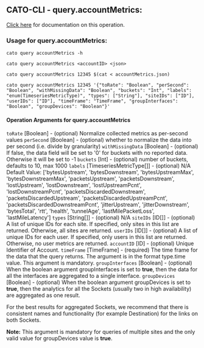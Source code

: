 
## CATO-CLI - query.accountMetrics:
[Click here](https://api.catonetworks.com/documentation/#query-accountMetrics) for documentation on this operation.

### Usage for query.accountMetrics:

`cato query accountMetrics -h`

`cato query accountMetrics <accountID> <json>`

`cato query accountMetrics 12345 $(cat < accountMetrics.json)`

`cato query accountMetrics 12345 '{"toRate": "Boolean", "perSecond": "Boolean", "withMissingData": "Boolean", "buckets": "Int", "labels": "enum(TimeseriesMetricType)", "types": ["String"], "siteIDs": ["ID"], "userIDs": ["ID"], "timeFrame": "TimeFrame", "groupInterfaces": "Boolean", "groupDevices": "Boolean"}'`

#### Operation Arguments for query.accountMetrics ####
`toRate` [Boolean] - (optional) Normalize collected metrics as per-second values 
`perSecond` [Boolean] - (optional) whether to normalize the data into per second (i.e. divide by granularity) 
`withMissingData` [Boolean] - (optional) If false, the data field will be set to '0' for buckets with no reported data. Otherwise it will be set to -1 
`buckets` [Int] - (optional) number of buckets, defaults to 10, max 1000 
`labels` [TimeseriesMetricType[]] - (optional) N/A Default Value: ['bytesUpstream', 'bytesDownstream', 'bytesUpstreamMax', 'bytesDownstreamMax', 'packetsUpstream', 'packetsDownstream', 'lostUpstream', 'lostDownstream', 'lostUpstreamPcnt', 'lostDownstreamPcnt', 'packetsDiscardedDownstream', 'packetsDiscardedUpstream', 'packetsDiscardedUpstreamPcnt', 'packetsDiscardedDownstreamPcnt', 'jitterUpstream', 'jitterDownstream', 'bytesTotal', 'rtt', 'health', 'tunnelAge', 'lastMilePacketLoss', 'lastMileLatency']
`types` [String[]] - (optional) N/A 
`siteIDs` [ID[]] - (optional) A list of unique IDs for each site. If specified, only sites in this list are returned. Otherwise, all sites are returned. 
`userIDs` [ID[]] - (optional) A list of unique IDs for each user. If specified, only users in this list are returned. Otherwise, no user metrics are returned. 
`accountID` [ID] - (optional) Unique Identifier of Account. 
`timeFrame` [TimeFrame] - (required) The time frame for the data that the query returns. The argument is in the format type.time value. This argument is mandatory. 
`groupInterfaces` [Boolean] - (optional) When the boolean argument groupInterfaces is set to __true__, then the data for all the
interfaces are aggregated to a single interface. 
`groupDevices` [Boolean] - (optional) When the boolean argument groupDevices is set to __true__, then the analytics for all the
Sockets (usually two in high availability) are aggregated as one result.

For the best results for aggregated Sockets, we recommend that there is consistent
names and functionality (for example Destination) for the links on both Sockets.

__Note:__ This argument is mandatory for queries of multiple sites and the only valid value
for groupDevices value is __true__. 
